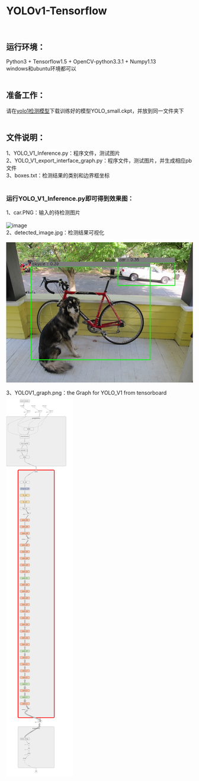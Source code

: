 # YOLOv1-Tensorflow<br><br>
## 运行环境：<br>
Python3 + Tensorflow1.5 + OpenCV-python3.3.1 + Numpy1.13<br>
windows和ubuntu环境都可以<br><br>
## 准备工作：<br>
请在[yolo1检测模型](https://drive.google.com/file/d/0B5aC8pI-akZUNVFZMmhmcVRpbTA/view?usp=sharing)下载训练好的模型YOLO_small.ckpt，并放到同一文件夹下<br><br>
## 文件说明：<br>
1、YOLO_V1_Inference.py：程序文件，测试图片<br>
2、YOLO_V1_export_interface_graph.py：程序文件，测试图片，并生成相应pb文件<br>
3、boxes.txt：检测结果的类别和边界框坐标<br><br>
### 运行YOLO_V1_Inference.py即可得到效果图：<br>
1、car.PNG：输入的待检测图片<br><br>
![image](dog.jpg)<br>
2、detected_image.jpg：检测结果可视化<br><br>
![image](detected_image.jpg)<br>

3、YOLOV1_graph.png：the Graph for YOLO_V1 from tensorboard
![image](YOLOV1_graph.png)<br>
